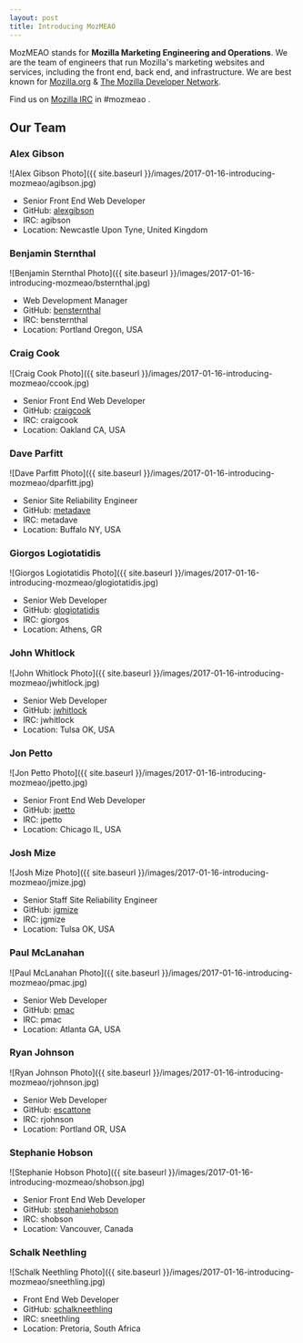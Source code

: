 ```yaml
---
layout: post
title: Introducing MozMEAO
---
```


MozMEAO stands for **Mozilla Marketing Engineering and Operations**. We are the team of engineers that run Mozilla's marketing websites and services, including the front end, back end, and infrastructure. We are best known for [Mozilla.org](https://www.mozilla.org) & [The Mozilla Developer Network](https://developer.mozilla.org).

Find us on [Mozilla IRC](https://wiki.mozilla.org/IRC) in #mozmeao .


## Our Team


### Alex Gibson
![Alex Gibson Photo]({{ site.baseurl }}/images/2017-01-16-introducing-mozmeao/agibson.jpg)

* Senior Front End Web Developer
* GitHub: [alexgibson](https://github.com/alexgibson)
* IRC: agibson
* Location: Newcastle Upon Tyne, United Kingdom

### Benjamin Sternthal
![Benjamin Sternthal Photo]({{ site.baseurl }}/images/2017-01-16-introducing-mozmeao/bsternthal.jpg)

* Web Development Manager
* GitHub: [bensternthal](https://github.com/bensternthal)
* IRC: bensternthal
* Location: Portland Oregon, USA

### Craig Cook
![Craig Cook Photo]({{ site.baseurl }}/images/2017-01-16-introducing-mozmeao/ccook.jpg)

* Senior Front End Web Developer
* GitHub: [craigcook](https://github.com/craigcook)
* IRC: craigcook
* Location: Oakland CA, USA


### Dave Parfitt
![Dave Parfitt Photo]({{ site.baseurl }}/images/2017-01-16-introducing-mozmeao/dparfitt.jpg)

* Senior Site Reliability Engineer
* GitHub: [metadave](https://github.com/metadave)
* IRC: metadave
* Location: Buffalo NY, USA

### Giorgos Logiotatidis
![Giorgos Logiotatidis Photo]({{ site.baseurl }}/images/2017-01-16-introducing-mozmeao/glogiotatidis.jpg)

* Senior Web Developer
* GitHub: [glogiotatidis](https://github.com/glogiotatidis)
* IRC: giorgos
* Location: Athens, GR

### John Whitlock
![John Whitlock Photo]({{ site.baseurl }}/images/2017-01-16-introducing-mozmeao/jwhitlock.jpg)

* Senior Web Developer
* GitHub: [jwhitlock](https://github.com/jwhitlock)
* IRC: jwhitlock
* Location: Tulsa OK, USA

### Jon Petto
![Jon Petto Photo]({{ site.baseurl }}/images/2017-01-16-introducing-mozmeao/jpetto.jpg)

* Senior Front End Web Developer
* GitHub: [jpetto](https://github.com/jpetto)
* IRC: jpetto
* Location: Chicago IL, USA

### Josh Mize
![Josh Mize Photo]({{ site.baseurl }}/images/2017-01-16-introducing-mozmeao/jmize.jpg)

* Senior Staff Site Reliability Engineer
* GitHub: [jgmize](https://github.com/jgmize)
* IRC: jgmize
* Location: Tulsa OK, USA

### Paul McLanahan
![Paul McLanahan Photo]({{ site.baseurl }}/images/2017-01-16-introducing-mozmeao/pmac.jpg)

* Senior Web Developer
* GitHub: [pmac](https://github.com/pmac)
* IRC: pmac
* Location: Atlanta GA, USA

### Ryan Johnson
![Ryan Johnson Photo]({{ site.baseurl }}/images/2017-01-16-introducing-mozmeao/rjohnson.jpg)

* Senior Web Developer
* GitHub: [escattone](https://github.com/escattone)
* IRC: rjohnson
* Location: Portland OR, USA

### Stephanie Hobson
![Stephanie Hobson Photo]({{ site.baseurl }}/images/2017-01-16-introducing-mozmeao/shobson.jpg)

* Senior Front End Web Developer
* GitHub: [stephaniehobson](https://github.com/stephaniehobson)
* IRC: shobson
* Location: Vancouver, Canada

### Schalk Neethling
![Schalk Neethling Photo]({{ site.baseurl }}/images/2017-01-16-introducing-mozmeao/sneethling.jpg)

* Front End Web Developer
* GitHub: [schalkneethling](https://github.com/schalkneethling)
* IRC: sneethling
* Location: Pretoria, South Africa
